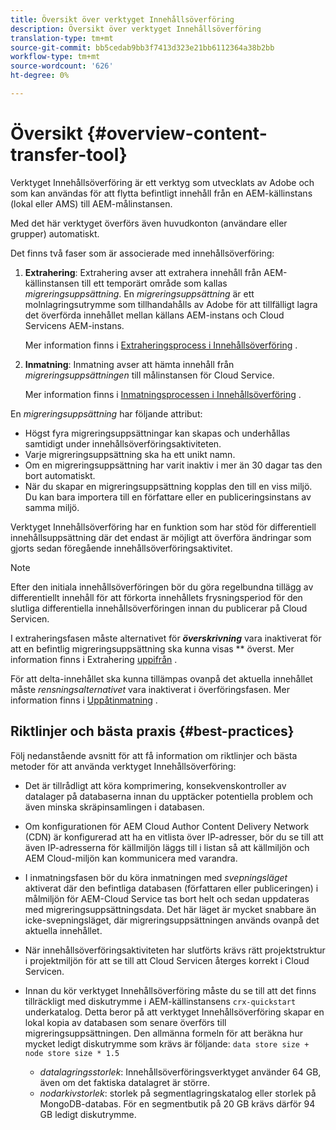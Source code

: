```yaml
---
title: Översikt över verktyget Innehållsöverföring
description: Översikt över verktyget Innehållsöverföring
translation-type: tm+mt
source-git-commit: bb5cedab9bb3f7413d323e21bb6112364a38b2bb
workflow-type: tm+mt
source-wordcount: '626'
ht-degree: 0%

---
```



# Översikt {#overview-content-transfer-tool}

Verktyget Innehållsöverföring är ett verktyg som utvecklats av Adobe och som kan användas för att flytta befintligt innehåll från en AEM-källinstans (lokal eller AMS) till AEM-målinstansen.

Med det här verktyget överförs även huvudkonton (användare eller grupper) automatiskt.

Det finns två faser som är associerade med innehållsöverföring:

1. **Extrahering**:  Extrahering avser att extrahera innehåll från AEM-källinstansen till ett temporärt område som kallas *migreringsuppsättning*. En *migreringsuppsättning* är ett molnlagringsutrymme som tillhandahålls av Adobe för att tillfälligt lagra det överförda innehållet mellan källans AEM-instans och Cloud Servicens AEM-instans.

   Mer information finns i [Extraheringsprocess i Innehållsöverföring](/help/move-to-cloud-service/content-transfer-tool/using-content-transfer-tool.md#extraction-process) .

2. **Inmatning**: Inmatning avser att hämta innehåll från *migreringsuppsättningen* till målinstansen för Cloud Service.

   Mer information finns i [Inmatningsprocessen i Innehållsöverföring](/help/move-to-cloud-service/content-transfer-tool/using-content-transfer-tool.md#ingestion-process) .

En *migreringsuppsättning* har följande attribut:

* Högst fyra migreringsuppsättningar kan skapas och underhållas samtidigt under innehållsöverföringsaktiviteten.
* Varje migreringsuppsättning ska ha ett unikt namn.
* Om en migreringsuppsättning har varit inaktiv i mer än 30 dagar tas den bort automatiskt.
* När du skapar en migreringsuppsättning kopplas den till en viss miljö. Du kan bara importera till en författare eller en publiceringsinstans av samma miljö.

Verktyget Innehållsöverföring har en funktion som har stöd för differentiell innehållsuppsättning där det endast är möjligt att överföra ändringar som gjorts sedan föregående innehållsöverföringsaktivitet.

>[!NOTE]
> Efter den initiala innehållsöverföringen bör du göra regelbundna tillägg av differentiellt innehåll för att förkorta innehållets frysningsperiod för den slutliga differentiella innehållsöverföringen innan du publicerar på Cloud Servicen.

I extraheringsfasen måste alternativet för ***överskrivning*** vara inaktiverat för att en befintlig migreringsuppsättning ska kunna visas ** överst. Mer information finns i Extrahering [uppifrån](/help/move-to-cloud-service/content-transfer-tool/using-content-transfer-tool.md#top-up-extraction-process) .

För att delta-innehållet ska kunna tillämpas ovanpå det aktuella innehållet måste *rensningsalternativet* vara inaktiverat i överföringsfasen. Mer information finns i [Uppåtinmatning](/help/move-to-cloud-service/content-transfer-tool/using-content-transfer-tool.md#top-up-ingestion-process) .


## Riktlinjer och bästa praxis {#best-practices}

Följ nedanstående avsnitt för att få information om riktlinjer och bästa metoder för att använda verktyget Innehållsöverföring:

* Det är tillrådligt att köra komprimering, konsekvenskontroller av datalager på databaserna innan du upptäcker potentiella problem och även minska skräpinsamlingen i databasen.

* Om konfigurationen för AEM Cloud Author Content Delivery Network (CDN) är konfigurerad att ha en vitlista över IP-adresser, bör du se till att även IP-adresserna för källmiljön läggs till i listan så att källmiljön och AEM Cloud-miljön kan kommunicera med varandra.

* I inmatningsfasen bör du köra inmatningen med *svepningsläget* aktiverat där den befintliga databasen (författaren eller publiceringen) i målmiljön för AEM-Cloud Service tas bort helt och sedan uppdateras med migreringsuppsättningsdata. Det här läget är mycket snabbare än icke-svepningsläget, där migreringsuppsättningen används ovanpå det aktuella innehållet.

* När innehållsöverföringsaktiviteten har slutförts krävs rätt projektstruktur i projektmiljön för att se till att Cloud Servicen återges korrekt i Cloud Servicen.

* Innan du kör verktyget Innehållsöverföring måste du se till att det finns tillräckligt med diskutrymme i AEM-källinstansens `crx-quickstart` underkatalog. Detta beror på att verktyget Innehållsöverföring skapar en lokal kopia av databasen som senare överförs till migreringsuppsättningen.
Den allmänna formeln för att beräkna hur mycket ledigt diskutrymme som krävs är följande:
   `data store size + node store size * 1.5`

   * *datalagringsstorlek*: Innehållsöverföringsverktyget använder 64 GB, även om det faktiska datalagret är större.
   * *nodarkivstorlek*: storlek på segmentlagringskatalog eller storlek på MongoDB-databas.
För en segmentbutik på 20 GB krävs därför 94 GB ledigt diskutrymme.